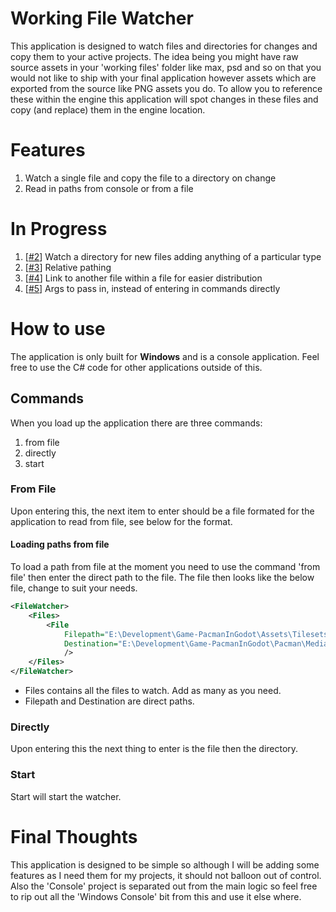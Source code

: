 # Working File Watcher
This application is designed to watch files and directories for changes and copy them to your active projects. The idea being you might have raw source assets in your 'working files' folder like max, psd and so on that you would not like to ship with your final application however assets which are exported from the source like PNG assets you do. To allow you to reference these within the engine this application will spot changes in these files and copy (and replace) them in the engine location.

# Features
   1. Watch a single file and copy the file to a directory on change
   2. Read in paths from console or from a file

# In Progress
   1. [[#2](https://github.com/ScottGarryFoster/TOOL-WorkingFileWatcher/issues/2)] Watch a directory for new files adding anything of a particular type
   2. [[#3](https://github.com/ScottGarryFoster/TOOL-WorkingFileWatcher/issues/3)] Relative pathing
   3. [[#4](https://github.com/ScottGarryFoster/TOOL-WorkingFileWatcher/issues/4)] Link to another file within a file for easier distribution
   4. [[#5](https://github.com/ScottGarryFoster/TOOL-WorkingFileWatcher/issues/5)] Args to pass in, instead of entering in commands directly

# How to use
The application is only built for **Windows** and is a console application. Feel free to use the C# code for other applications outside of this.

## Commands
When you load up the application there are three commands:
1. from file
2. directly
3. start

### From File
Upon entering this, the next item to enter should be a file formated for the application to read from file, see below for the format.

#### Loading paths from file
To load a path from file at the moment you need to use the command 'from file' then enter the direct path to the file. The file then looks like the below file, change to suit your needs.
``` xml
<FileWatcher>
    <Files>
        <File 
            Filepath="E:\Development\Game-PacmanInGodot\Assets\Tilesets\Pacman\PacmanBarrierMediumInner.png" 
            Destination="E:\Development\Game-PacmanInGodot\Pacman\Media\Tilesets\"
            />
    </Files>
</FileWatcher>
```
* Files contains all the files to watch. Add as many as you need.
* Filepath and Destination are direct paths.

### Directly
Upon entering this the next thing to enter is the file then the directory.

### Start
Start will start the watcher.

# Final Thoughts
This application is designed to be simple so although I will be adding some features as I need them for my projects, it should not balloon out of control. Also the 'Console' project is separated out from the main logic so feel free to rip out all the 'Windows Console' bit from this and use it else where.